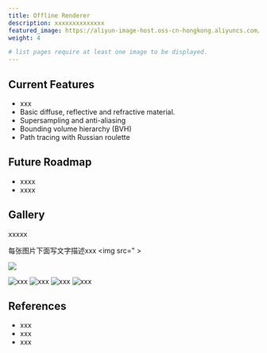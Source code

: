 ```yaml
---
title: Offline Renderer
description: xxxxxxxxxxxxxx
featured_image: https://aliyun-image-host.oss-cn-hongkong.aliyuncs.com/2023-12-14-PathTracing2048SPP.jpeg
weight: 4

# list pages require at least one image to be displayed.
---
```


## Current Features

* xxx
* Basic diffuse, reflective and refractive material.
* Supersampling and anti-aliasing
* Bounding volume hierarchy (BVH)
* Path tracing with Russian roulette

## Future Roadmap

* xxxx
* xxxx


## Gallery
xxxxx

每张图片下面写文字描述xxx
<img src=" ></img>

<img class="h-300 w-300 " src="https://aliyun-image-host.oss-cn-hongkong.aliyuncs.com/2023-12-14-Microfacet-BRDF-IBL.gif" /> 

![xxx]() ![xxx](https://aliyun-image-host.oss-cn-hongkong.aliyuncs.com/2023-12-14-PathTracing2048SPP.jpeg)
![xxx](https://aliyun-image-host.oss-cn-hongkong.aliyuncs.com/2023-12-14-PathTracing2048SPP.jpeg) ![xxx](https://aliyun-image-host.oss-cn-hongkong.aliyuncs.com/2023-12-14-PathTracing2048SPP.jpeg)


## References
* xxx
* xxx
* xxx
